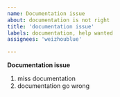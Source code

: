 ```yaml
---
name: Documentation issue
about: documentation is not right
title: 'documentation issue'
labels: documentation, help wanted
assignees: 'weizhoublue'

---
```


**Documentation issue**
1. miss documentation
2. documentation go wrong

